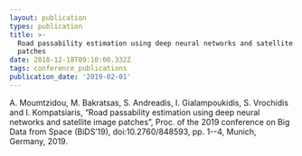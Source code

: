 ```yaml
---
layout: publication
types: publication
title: >-
  Road passability estimation using deep neural networks and satellite image
  patches
date: 2018-12-18T09:10:00.332Z
tags: conference_publications
publication_date: '2019-02-01'
---
```

A. Moumtzidou, M. Bakratsas, S. Andreadis, I. Gialampoukidis, S. Vrochidis and I. Kompatsiaris, “Road passability estimation using deep neural networks and satellite image patches”, Proc. of the 2019 conference on Big Data from Space (BiDS’19), doi:10.2760/848593, pp. 1--4, Munich, Germany, 2019.
